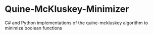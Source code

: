 # Quine-McKluskey-Minimizer
C# and Python implementations of the quine-mckluskey algorithm to minimize boolean functions
